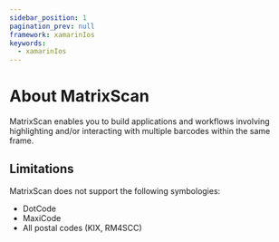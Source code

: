 ```yaml
---
sidebar_position: 1
pagination_prev: null
framework: xamarinIos
keywords:
  - xamarinIos
---
```


# About MatrixScan

MatrixScan enables you to build applications and workflows involving highlighting and/or interacting with multiple barcodes within the same frame.

## Limitations

MatrixScan does not support the following symbologies:

- DotCode
- MaxiCode
- All postal codes (KIX, RM4SCC)
